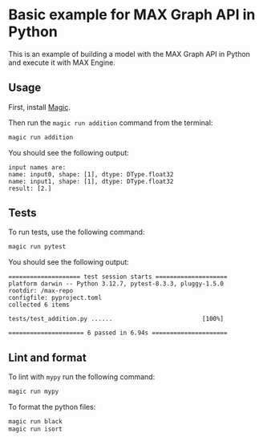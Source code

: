 # Basic example for MAX Graph API in Python

This is an example of building a model with the MAX Graph API in Python and
execute it with MAX Engine.

## Usage

First, install [Magic](https://docs.modular.com/magic/).

Then run the `magic run addition` command from the terminal:

```sh
magic run addition
```

You should see the following output:

```output
input names are:
name: input0, shape: [1], dtype: DType.float32
name: input1, shape: [1], dtype: DType.float32
result: [2.]
```

## Tests

To run tests, use the following command:

```sh
magic run pytest
```

You should see the following output:

```output
==================== test session starts ====================
platform darwin -- Python 3.12.7, pytest-8.3.3, pluggy-1.5.0
rootdir: /max-repo
configfile: pyproject.toml
collected 6 items

tests/test_addition.py ......                         [100%]

===================== 6 passed in 6.94s =====================
```

## Lint and format

To lint with `mypy` run the following command:

```sh
magic run mypy
```

To format the python files:

```sh
magic run black
magic run isort
```

